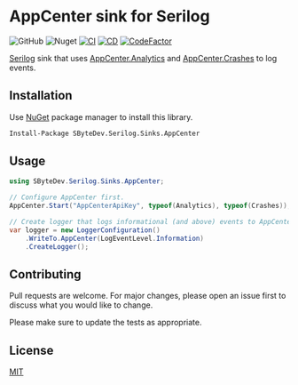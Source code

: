 # AppCenter sink for Serilog
![GitHub](https://img.shields.io/github/license/SByteDev/Net.Serilog.Sinks.AppCenter.svg)
![Nuget](https://img.shields.io/nuget/v/SByteDev.Serilog.Sinks.AppCenter.svg)
[![CI](https://github.com/SByteDev/Net.Serilog.Sinks.AppCenter/actions/workflows/ci.yml/badge.svg)](https://github.com/SByteDev/Net.Serilog.Sinks.AppCenter/actions/workflows/ci.yml)
[![CD](https://github.com/SByteDev/Net.Serilog.Sinks.AppCenter/actions/workflows/cd.yml/badge.svg)](https://github.com/SByteDev/Net.Serilog.Sinks.AppCenter/actions/workflows/cd.yml)
[![CodeFactor](https://www.codefactor.io/repository/github/sbytedev/net.serilog.sinks.appcenter/badge)](https://www.codefactor.io/repository/github/sbytedev/net.serilog.sinks.appcenter)

[Serilog](https://github.com/serilog/serilog) sink that uses [AppCenter.Analytics](https://docs.microsoft.com/en-us/appcenter/analytics/) and [AppCenter.Crashes](https://docs.microsoft.com/en-us/appcenter/sdk/crashes/xamarin) to log events.

## Installation

Use [NuGet](https://www.nuget.org) package manager to install this library.

```bash
Install-Package SByteDev.Serilog.Sinks.AppCenter
```

## Usage
```cs
using SByteDev.Serilog.Sinks.AppCenter;

// Configure AppCenter first.
AppCenter.Start("AppCenterApiKey", typeof(Analytics), typeof(Crashes));

// Create logger that logs informational (and above) events to AppCenter.
var logger = new LoggerConfiguration()
    .WriteTo.AppCenter(LogEventLevel.Information)
    .CreateLogger();
```

## Contributing
Pull requests are welcome. For major changes, please open an issue first to discuss what you would like to change.

Please make sure to update the tests as appropriate.

## License
[MIT](https://choosealicense.com/licenses/mit/)
